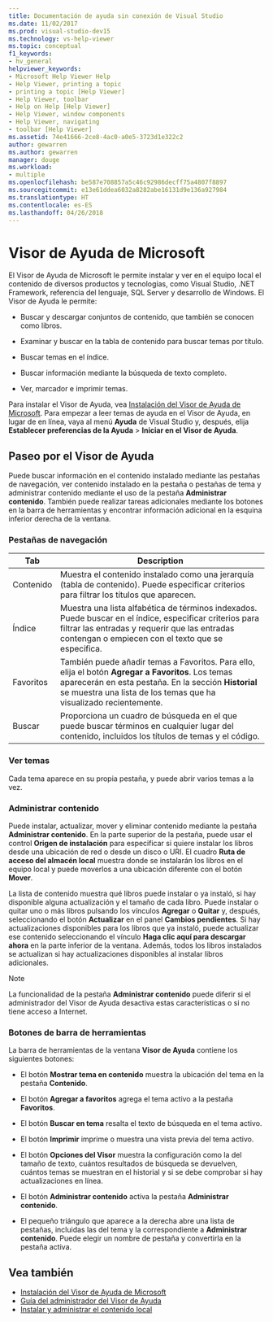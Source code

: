 ```yaml
---
title: Documentación de ayuda sin conexión de Visual Studio
ms.date: 11/02/2017
ms.prod: visual-studio-dev15
ms.technology: vs-help-viewer
ms.topic: conceptual
f1_keywords:
- hv_general
helpviewer_keywords:
- Microsoft Help Viewer Help
- Help Viewer, printing a topic
- printing a topic [Help Viewer]
- Help Viewer, toolbar
- Help on Help [Help Viewer]
- Help Viewer, window components
- Help Viewer, navigating
- toolbar [Help Viewer]
ms.assetid: 74e41666-2ce8-4ac0-a0e5-3723d1e322c2
author: gewarren
ms.author: gewarren
manager: douge
ms.workload:
- multiple
ms.openlocfilehash: be587e708857a5c46c92986decff75a4807f8897
ms.sourcegitcommit: e13e61ddea6032a8282abe16131d9e136a927984
ms.translationtype: HT
ms.contentlocale: es-ES
ms.lasthandoff: 04/26/2018
---
```

# <a name="microsoft-help-viewer"></a>Visor de Ayuda de Microsoft

El Visor de Ayuda de Microsoft le permite instalar y ver en el equipo local el contenido de diversos productos y tecnologías, como Visual Studio, .NET Framework, referencia del lenguaje, SQL Server y desarrollo de Windows. El Visor de Ayuda le permite:

-   Buscar y descargar conjuntos de contenido, que también se conocen como libros.

-   Examinar y buscar en la tabla de contenido para buscar temas por título.

-   Buscar temas en el índice.

-   Buscar información mediante la búsqueda de texto completo.

-   Ver, marcador e imprimir temas.

Para instalar el Visor de Ayuda, vea [Instalación del Visor de Ayuda de Microsoft](../ide/microsoft-help-viewer-installation.md). Para empezar a leer temas de ayuda en el Visor de Ayuda, en lugar de en línea, vaya al menú **Ayuda** de Visual Studio y, después, elija **Establecer preferencias de la Ayuda** > **Iniciar en el Visor de Ayuda**.

## <a name="help-viewer-tour"></a>Paseo por el Visor de Ayuda

Puede buscar información en el contenido instalado mediante las pestañas de navegación, ver contenido instalado en la pestaña o pestañas de tema y administrar contenido mediante el uso de la pestaña **Administrar contenido**. También puede realizar tareas adicionales mediante los botones en la barra de herramientas y encontrar información adicional en la esquina inferior derecha de la ventana.

### <a name="navigation-tabs"></a>Pestañas de navegación

|Tab|Description|
|---|-----------|
|Contenido|Muestra el contenido instalado como una jerarquía (tabla de contenido). Puede especificar criterios para filtrar los títulos que aparecen.|
|Índice|Muestra una lista alfabética de términos indexados. Puede buscar en el índice, especificar criterios para filtrar las entradas y requerir que las entradas contengan o empiecen con el texto que se especifica.|
|Favoritos|También puede añadir temas a Favoritos. Para ello, elija el botón **Agregar a Favoritos**. Los temas aparecerán en esta pestaña. En la sección **Historial** se muestra una lista de los temas que ha visualizado recientemente.|
|Buscar|Proporciona un cuadro de búsqueda en el que puede buscar términos en cualquier lugar del contenido, incluidos los títulos de temas y el código.|

### <a name="view-topics"></a>Ver temas

Cada tema aparece en su propia pestaña, y puede abrir varios temas a la vez.

### <a name="manage-content"></a>Administrar contenido

Puede instalar, actualizar, mover y eliminar contenido mediante la pestaña **Administrar contenido**. En la parte superior de la pestaña, puede usar el control **Origen de instalación** para especificar si quiere instalar los libros desde una ubicación de red o desde un disco o URI. El cuadro **Ruta de acceso del almacén local** muestra donde se instalarán los libros en el equipo local y puede moverlos a una ubicación diferente con el botón **Mover**.

La lista de contenido muestra qué libros puede instalar o ya instaló, si hay disponible alguna actualización y el tamaño de cada libro. Puede instalar o quitar uno o más libros pulsando los vínculos **Agregar** o **Quitar** y, después, seleccionando el botón **Actualizar** en el panel **Cambios pendientes**. Si hay actualizaciones disponibles para los libros que ya instaló, puede actualizar ese contenido seleccionando el vínculo **Haga clic aquí para descargar ahora** en la parte inferior de la ventana. Además, todos los libros instalados se actualizan si hay actualizaciones disponibles al instalar libros adicionales.

> [!NOTE]
> La funcionalidad de la pestaña **Administrar contenido** puede diferir si el administrador del Visor de Ayuda desactiva estas características o si no tiene acceso a Internet.

### <a name="toolbar-buttons"></a>Botones de barra de herramientas

La barra de herramientas de la ventana **Visor de Ayuda** contiene los siguientes botones:

-   El botón **Mostrar tema en contenido** muestra la ubicación del tema en la pestaña **Contenido**.

-   El botón **Agregar a favoritos** agrega el tema activo a la pestaña **Favoritos**.

-   El botón **Buscar en tema** resalta el texto de búsqueda en el tema activo.

-   El botón **Imprimir** imprime o muestra una vista previa del tema activo.

-   El botón **Opciones del Visor** muestra la configuración como la del tamaño de texto, cuántos resultados de búsqueda se devuelven, cuántos temas se muestran en el historial y si se debe comprobar si hay actualizaciones en línea.

-   El botón **Administrar contenido** activa la pestaña **Administrar contenido**.

-   El pequeño triángulo que aparece a la derecha abre una lista de pestañas, incluidas las del tema y la correspondiente a **Administrar contenido**. Puede elegir un nombre de pestaña y convertirla en la pestaña activa.

## <a name="see-also"></a>Vea también

- [Instalación del Visor de Ayuda de Microsoft](../ide/microsoft-help-viewer-installation.md)
- [Guía del administrador del Visor de Ayuda](../ide/help-viewer-administrator-guide.md)
- [Instalar y administrar el contenido local](../ide/install-and-manage-local-content.md)

